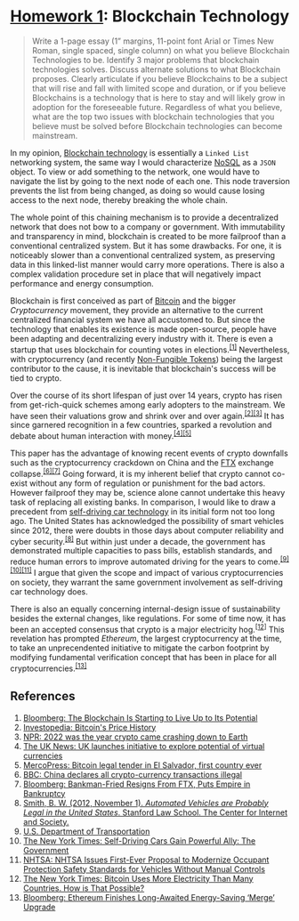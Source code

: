 # [Homework 1](https://github.com/hendraanggrian/IIT-CS554/blob/assets/assignments/hw1.pdf): Blockchain Technology

> Write a 1-page essay (1” margins, 11-point font Arial or Times New Roman,
  single spaced, single column) on what you believe Blockchain Technologies to
  be. Identify 3 major problems that blockchain technologies solves. Discuss
  alternate solutions to what Blockchain proposes. Clearly articulate if you
  believe Blockchains to be a subject that will rise and fall with limited scope
  and duration, or if you believe Blockchains is a technology that is here to
  stay and will likely grow in adoption for the foreseeable future. Regardless
  of what you believe, what are the top two issues with blockchain technologies
  that you believe must be solved before Blockchain technologies can become
  mainstream.

In my opinion, [Blockchain technology](https://en.wikipedia.org/wiki/Blockchain.com)
is essentially a `Linked List` networking system, the same way I would
characterize [NoSQL](https://en.wikipedia.org/wiki/NoSQL) as a `JSON` object. To
view or add something to the network, one would have to navigate the list by
going to the next node of each one. This node traversion prevents the list from
being changed, as doing so would cause losing access to the next node, thereby
breaking the whole chain.

The whole point of this chaining mechanism is to provide a decentralized network
that does not bow to a company or government. With immutability and transparency
in mind, blockchain is created to be more failproof than a conventional
centralized system. But it has some drawbacks. For one, it is noticeably slower
than a conventional centralized system, as preserving data in this linked-list
manner would carry more operations. There is also a complex validation procedure
set in place that will negatively impact performance and energy consumption.

Blockchain is first conceived as part of [Bitcoin](https://en.wikipedia.org/wiki/Bitcoin)
and the bigger *Cryptocurrency* movement, they provide an alternative to the
current centralized financial system we have all accustomed to. But since the
technology that enables its existence is made open-source, people have been
adapting and decentralizing every industry with it. There is even a startup that
uses blockchain for counting votes in elections.<sup>[\[1\]]</sup> Nevertheless,
with cryptocurrency (and recently [Non-Fungible Tokens](https://en.wikipedia.org/wiki/Non-fungible_token))
being the largest contributor to the cause, it is inevitable that blockchain's
success will be tied to crypto.

Over the course of its short lifespan of just over 14 years, crypto has risen
from get-rich-quick schemes among early adopters to the mainstream. We have seen
their valuations grow and shrink over and over
again.<sup>[\[2\]]</sup><sup>[\[3\]]</sup> It has since garnered recognition in
a few countries, sparked a revolution and debate about human interaction with
money.<sup>[\[4\]]</sup><sup>[\[5\]]</sup>

This paper has the advantage of knowing recent events of crypto downfalls such
as the cryptocurrency crackdown on China and the [FTX](https://en.wikipedia.org/wiki/FTX)
exchange collapse.<sup>[\[6\]]</sup><sup>[\[7\]]</sup> Going forward, it is my
inherent belief that crypto cannot co-exist without any form of regulation or
punishment for the bad actors. However failproof they may be, science alone
cannot undertake this heavy task of replacing all existing banks. In comparison,
I would like to draw a precedent from [self-driving car technology](https://en.wikipedia.org/wiki/Self-driving_car)
in its initial form not too long ago. The United States has acknowledged the
possibility of smart vehicles since 2012, there were doubts in those days about
computer reliability and cyber security.<sup>[\[8\]]</sup> But within just under
a decade, the government has demonstrated multiple capacities to pass bills,
establish standards, and reduce human errors to improve automated driving for
the years to come.<sup>[\[9\]]</sup><sup>[\[10\]]</sup><sup>[\[11\]]</sup> I argue
that given the scope and impact of various cryptocurrencies on society, they
warrant the same government involvement as self-driving car technology does.

There is also an equally concerning internal-design issue of sustainability
besides the external changes, like regulations. For some of time now, it has
been an accepted consensus that crypto is a major electricity
hog.<sup>[\[12\]]</sup> This revelation has prompted *Ethereum*, the largest
cryptocurrency at the time, to take an unprecendented initiative to mitigate the
carbon footprint by modifying fundamental verification concept that has been in
place for all cryptocurrencies.<sup>[\[13\]]</sup>

## References

1. [Bloomberg: The Blockchain Is Starting to Live Up to Its Potential](https://www.bloomberg.com/opinion/articles/2021-07-27/the-blockchain-is-starting-to-live-up-to-its-potential)
2. [Investopedia: Bitcoin's Price History](https://www.investopedia.com/articles/forex/121815/bitcoins-price-history.asp)
3. [NPR: 2022 was the year crypto came crashing down to Earth](https://www.npr.org/2022/12/29/1145297807/crypto-cVrash-ftx-cryptocurrency-bitcoin/)
4. [The UK News: UK launches initiative to explore potential of virtual currencies](https://www.theuknews.com/news/224504231/uk-launches-initiative-to-explore-potential-of-virtual-currencies/)
5. [MercoPress: Bitcoin legal tender in El Salvador, first country ever](https://en.mercopress.com/2021/06/10/bitcoin-legal-tender-in-el-salvador-first-country-ever/)
6. [BBC: China declares all crypto-currency transactions illegal](https://www.bbc.com/news/technology-58678907/)
7. [Bloomberg: Bankman-Fried Resigns From FTX, Puts Empire in Bankruptcy](https://www.bloomberg.com/news/articles/2022-11-11/ftx-com-goes-bankrupt-in-stunning-reversal-for-crypto-exchange)
8. [Smith, B. W. (2012, November 1). *Automated Vehicles are Probably Legal in the United States*. Stanford Law School. The Center for Internet and Society.](https://cyberlaw.stanford.edu/publications/automated-vehicles-are-probably-legal-united-states/)
9. [U.S. Department of Transportation](https://www.transportation.gov/AV/federal-automated-vehicles-policy-september-2016/)
10. [The New York Times: Self-Driving Cars Gain Powerful Ally: The Government](https://www.nytimes.com/2016/09/20/technology/self-driving-cars-guidelines.html)
11. [NHTSA: NHTSA Issues First-Ever Proposal to Modernize Occupant Protection Safety Standards for Vehicles Without Manual Controls](https://www.nhtsa.gov/press-releases/nhtsa-issues-first-ever-proposal-modernize-occupant-protection-safety-standards/)
12. [The New York Times: Bitcoin Uses More Electricity Than Many Countries. How is That Possible?](https://www.nytimes.com/interactive/2021/09/03/climate/bitcoin-carbon-footprint-electricity.html)
13. [Bloomberg: Ethereum Finishes Long-Awaited Energy-Saving ‘Merge’ Upgrade](https://www.bloomberg.com/news/articles/2022-09-15/ethereum-completes-long-awaited-energy-saving-merge-upgrade)

[\[1\]]: https://www.bloomberg.com/opinion/articles/2021-07-27/the-blockchain-is-starting-to-live-up-to-its-potential
[\[2\]]: https://www.investopedia.com/articles/forex/121815/bitcoins-price-history.asp
[\[3\]]: https://www.npr.org/2022/12/29/1145297807/crypto-crash-ftx-cryptocurrency-bitcoin/
[\[4\]]: https://www.theuknews.com/news/224504231/uk-launches-initiative-to-explore-potential-of-virtual-currencies/
[\[5\]]: https://en.mercopress.com/2021/06/10/bitcoin-legal-tender-in-el-salvador-first-country-ever/
[\[6\]]: https://www.bbc.com/news/technology-58678907/
[\[7\]]: https://www.bloomberg.com/news/articles/2022-11-11/ftx-com-goes-bankrupt-in-stunning-reversal-for-crypto-exchange
[\[8\]]: https://cyberlaw.stanford.edu/publications/automated-vehicles-are-probably-legal-united-states/
[\[9\]]: https://www.transportation.gov/AV/federal-automated-vehicles-policy-september-2016/
[\[10\]]: https://www.nytimes.com/2016/09/20/technology/self-driving-cars-guidelines.html
[\[11\]]: https://www.nhtsa.gov/press-releases/nhtsa-issues-first-ever-proposal-modernize-occupant-protection-safety-standards/
[\[12\]]: https://www.nytimes.com/interactive/2021/09/03/climate/bitcoin-carbon-footprint-electricity.html
[\[13\]]: https://www.bloomberg.com/news/articles/2022-09-15/ethereum-completes-long-awaited-energy-saving-merge-upgrade
